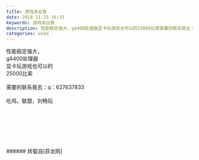 ```yaml
---
title: 游戏本出售
date: 2018-11-15 16:31
keywords: 游戏本出售
description: 性能稳定强大，g4400处理器显卡玩游戏也可以的25000比索需要的联系我去：q：627637833吃鸡，联盟，刘畅玩
categories: used
---
```

<td class="t_f" id="postmessage_2284111">

性能稳定强大，<br/>
g4400处理器<br/>
显卡玩游戏也可以的<br/>
25000比索<br/>
<br/>
需要的联系我去：q：627637833<br/>
<br/>
吃鸡，联盟，刘畅玩<br/>
<br/>
<img alt="" border="0" class="zoom" data-cf-modified-15279b5fad45dee6387a3040-="" file="http://www.flw.ph/data/appbyme/upload/image/201811/15/nw6IRdYq26k2.jpg" id="aimg_fXXBZ" lazyloadthumb="1" onclick="" onmouseover="" src="http://www.flw.ph/data/appbyme/upload/image/201811/15/nw6IRdYq26k2.jpg"/><br/>
<br/>
<img alt="" border="0" class="zoom" data-cf-modified-15279b5fad45dee6387a3040-="" file="http://www.flw.ph/data/appbyme/upload/image/201811/15/8U68lAjbbaHZ.jpg" id="aimg_PKZ8U" lazyloadthumb="1" onclick="" onmouseover="" src="http://www.flw.ph/data/appbyme/upload/image/201811/15/8U68lAjbbaHZ.jpg"/><br/>
<br/>
<img alt="" border="0" class="zoom" data-cf-modified-15279b5fad45dee6387a3040-="" file="http://www.flw.ph/data/appbyme/upload/image/201811/15/Wltmx2WL1bDp.jpg" id="aimg_ZUWdJ" lazyloadthumb="1" onclick="" onmouseover="" src="http://www.flw.ph/data/appbyme/upload/image/201811/15/Wltmx2WL1bDp.jpg"/><br/>
<br/>
<img alt="" border="0" class="zoom" data-cf-modified-15279b5fad45dee6387a3040-="" file="http://www.flw.ph/data/appbyme/upload/image/201811/15/1Uj3czNMCqnp.jpg" id="aimg_oKkkk" lazyloadthumb="1" onclick="" onmouseover="" src="http://www.flw.ph/data/appbyme/upload/image/201811/15/1Uj3czNMCqnp.jpg"/><br/>
<br/>
<img alt="" border="0" class="zoom" data-cf-modified-15279b5fad45dee6387a3040-="" file="http://www.flw.ph/data/appbyme/upload/image/201811/15/KtvsCQVtO9gX.jpg" id="aimg_NY7u6" lazyloadthumb="1" onclick="" onmouseover="" src="http://www.flw.ph/data/appbyme/upload/image/201811/15/KtvsCQVtO9gX.jpg"/><br/>
<br/>
</td>
###### 转载自[菲龙网]